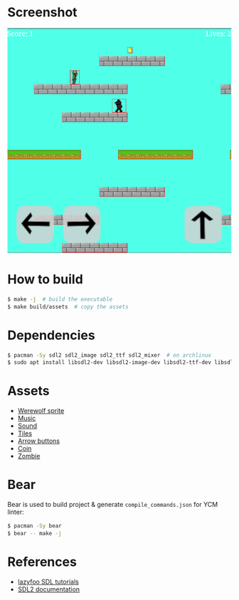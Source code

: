# Screenshot
![Screenshot](/screenshots/screenshot.png)

# How to build
```bash
$ make -j  # build the executable
$ make build/assets  # copy the assets
```

# Dependencies
```bash
$ pacman -Sy sdl2 sdl2_image sdl2_ttf sdl2_mixer  # on archlinux
$ sudo apt install libsdl2-dev libsdl2-image-dev libsdl2-ttf-dev libsdl2-mixer-dev  # on ubuntu
```

# Assets
- [Werewolf sprite][player-sprite]
- [Music][music]
- [Sound][sound]
- [Tiles][tiles]
- [Arrow buttons][arrow-buttons]
- [Coin][coin]
- [Zombie][zombie]

[player-sprite]: https://opengameart.org/content/werewolf-lpc
[music]: https://opengameart.org/content/caketown-cuteplayful
[sound]: https://opengameart.org/content/foot-walking-step-sounds-on-stone-water-snow-wood-and-dirt
[tiles]: https://opengameart.org/content/simple-platformer-tileset
[arrow-buttons]: https://opengameart.org/content/mobile-ui-buttons-arrows-and-shoot
[coin]: https://opengameart.org/content/pixel-coins-asset
[zombie]: https://opengameart.org/content/zombie-and-skeleton-32x48

# Bear
Bear is used to build project & generate `compile_commands.json` for YCM linter:

```bash
$ pacman -Sy bear
$ bear -- make -j
```

# References
- [lazyfoo SDL tutorials][lazyfoo]
- [SDL2 documentation][sdl2-docs]

[lazyfoo]: https://lazyfoo.net/tutorials/SDL/index.php
[sdl2-docs]: https://wiki.libsdl.org/SDL2/CategoryAPI
